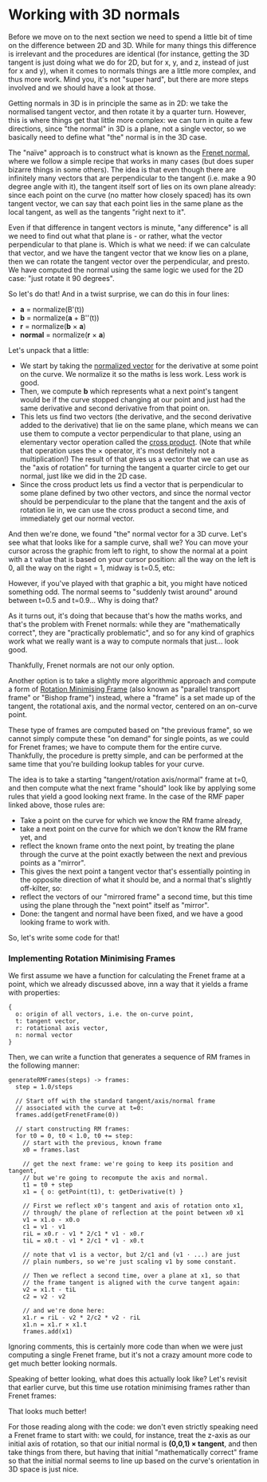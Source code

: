 # Working with 3D normals

Before we move on to the next section we need to spend a little bit of time on the difference between 2D and 3D. While for many things this difference is irrelevant and the procedures are identical (for instance, getting the 3D tangent is just doing what we do for 2D, but for x, y, and z, instead of just for x and y), when it comes to normals things are a little more complex, and thus more work. Mind you, it's not "super hard", but there are more steps involved and we should have a look at those.

Getting normals in 3D is in principle the same as in 2D: we take the normalised tangent vector, and then rotate it by a quarter turn. However, this is where things get that little more complex: we can turn in quite a few directions, since "the normal" in 3D is a plane, not a single vector, so we basically need to define what "the" normal is in the 3D case.

The "naïve" approach is to construct what is known as the [Frenet normal](https://en.wikipedia.org/wiki/Frenet%E2%80%93Serret_formulas), where we follow a simple recipe that works in many cases (but does super bizarre things in some others). The idea is that even though there are infinitely many vectors that are perpendicular to the tangent (i.e. make a 90 degree angle with it), the tangent itself sort of lies on its own plane already: since each point on the curve (no matter how closely spaced) has its own tangent vector, we can say that each point lies in the same plane as the local tangent, as well as the tangents "right next to it".

Even if that difference in tangent vectors is minute, "any difference" is all we need to find out what that plane is - or rather, what the vector perpendicular to that plane is. Which is what we need: if we can calculate that vector, and we have the tangent vector that we know lies on a plane, then we can rotate the tangent vector over the perpendicular, and presto. We have computed the normal using the same logic we used for the 2D case: "just rotate it 90 degrees".

So let's do that! And in a twist surprise, we can do this in four lines:

- **a** = normalize(B'(t))
- **b** = normalize(**a** + B''(t))
- **r** = normalize(**b** × **a**)
- **normal** = normalize(**r** × **a**)

Let's unpack that a little:

- We start by taking the [normalized vector](https://en.wikipedia.org/wiki/Unit_vector) for the derivative at some point on the curve. We normalize it so the maths is less work. Less work is good.
- Then, we compute **b** which represents what a next point's tangent would be if the curve stopped changing at our point and just had the same derivative and second derivative from that point on.
- This lets us find two vectors (the derivative, and the second derivative added to the derivative) that lie on the same plane, which means we can use them to compute a vector perpendicular to that plane, using an elementary vector operation called the [cross product](https://en.wikipedia.org/wiki/Cross_product). (Note that while that operation uses the × operator, it's most definitely not a multiplication!) The result of that gives us a vector that we can use as the "axis of rotation" for turning the tangent a quarter circle to get our normal, just like we did in the 2D case.
- Since the cross product lets us find a vector that is perpendicular to some plane defined by two other vectors, and since the normal vector should be perpendicular to the plane that the tangent and the axis of rotation lie in, we can use the cross product a second time, and immediately get our normal vector.

And then we're done, we found "the" normal vector for a 3D curve. Let's see what that looks like for a sample curve, shall we? You can move your cursor across the graphic from left to right, to show the normal at a point with a t value that is based on your cursor position: all the way on the left is 0, all the way on the right = 1, midway is t=0.5, etc:

<graphics-element title="Some known and unknown vectors" width="350" height="300" src="./frenet.js"></graphics-element>

However, if you've played with that graphic a bit, you might have noticed something odd. The normal seems to "suddenly twist around" around between t=0.5 and t=0.9... Why is doing that?

As it turns out, it's doing that because that's how the maths works, and that's the problem with Frenet normals: while they are "mathematically correct", they are "practically problematic", and so for any kind of graphics work what we really want is a way to compute normals that just... look good.

Thankfully, Frenet normals are not our only option.

Another option is to take a slightly more algorithmic approach and compute a form of [Rotation Minimising Frame](https://www.microsoft.com/en-us/research/wp-content/uploads/2016/12/Computation-of-rotation-minimizing-frames.pdf) (also known as "parallel transport frame" or "Bishop frame") instead, where a "frame" is a set made up of the tangent, the rotational axis, and the normal vector, centered on an on-curve point.

These type of frames are computed based on "the previous frame", so we cannot simply compute these "on demand" for single points, as we could for Frenet frames; we have to compute them for the entire curve. Thankfully, the procedure is pretty simple, and can be performed at the same time that you're building lookup tables for your curve.

The idea is to take a starting "tangent/rotation axis/normal" frame at t=0, and then compute what the next frame "should" look like by applying some rules that yield a good looking next frame. In the case of the RMF paper linked above, those rules are:

- Take a point on the curve for which we know the RM frame already,
- take a next point on the curve for which we don't know the RM frame yet, and
- reflect the known frame onto the next point, by treating the plane through the curve at the point exactly between the next and previous points as a "mirror".
- This gives the next point a tangent vector that's essentially pointing in the opposite direction of what it should be, and a normal that's slightly off-kilter, so:
- reflect the vectors of our "mirrored frame" a second time, but this time using the plane through the "next point" itself as "mirror".
- Done: the tangent and normal have been fixed, and we have a good looking frame to work with.

So, let's write some code for that!

<div class="howtocode">

### Implementing Rotation Minimising Frames

We first assume we have a function for calculating the Frenet frame at a point, which we already discussed above, inn a way that it yields a frame with properties:

```
{
  o: origin of all vectors, i.e. the on-curve point,
  t: tangent vector,
  r: rotational axis vector,
  n: normal vector
}
```

Then, we can write a function that generates a sequence of RM frames in the following manner:

```
generateRMFrames(steps) -> frames:
  step = 1.0/steps

  // Start off with the standard tangent/axis/normal frame
  // associated with the curve at t=0:
  frames.add(getFrenetFrame(0))

  // start constructing RM frames:
  for t0 = 0, t0 < 1.0, t0 += step:
    // start with the previous, known frame
    x0 = frames.last

    // get the next frame: we're going to keep its position and tangent,
    // but we're going to recompute the axis and normal.
    t1 = t0 + step
    x1 = { o: getPoint(t1), t: getDerivative(t) }

    // First we reflect x0's tangent and axis of rotation onto x1,
    // through/ the plane of reflection at the point between x0 x1
    v1 = x1.o - x0.o
    c1 = v1 · v1
    riL = x0.r - v1 * 2/c1 * v1 · x0.r
    tiL = x0.t - v1 * 2/c1 * v1 · x0.t

    // note that v1 is a vector, but 2/c1 and (v1 · ...) are just
    // plain numbers, so we're just scaling v1 by some constant.

    // Then we reflect a second time, over a plane at x1, so that
    // the frame tangent is aligned with the curve tangent again:
    v2 = x1.t - tiL
    c2 = v2 · v2

    // and we're done here:
    x1.r = riL - v2 * 2/c2 * v2 · riL
    x1.n = x1.r × x1.t
    frames.add(x1)
```

Ignoring comments, this is certainly more code than when we were just computing a single Frenet frame, but it's not a crazy amount more code to get much better looking normals.

</div>

Speaking of better looking, what does this actually look like? Let's revisit that earlier curve, but this time use rotation minimising frames rather than Frenet frames:

<graphics-element title="Some known and unknown vectors" width="350" height="300"  src="./rotation-minimizing.js"></graphics-element>

That looks much better!

For those reading along with the code: we don't even strictly speaking need a Frenet frame to start with: we could, for instance, treat the z-axis as our initial axis of rotation, so that our initial normal is **(0,0,1) × tangent**, and then take things from there, but having that initial "mathematically correct" frame so that the initial normal seems to line up based on the curve's orientation in 3D space is just nice.
